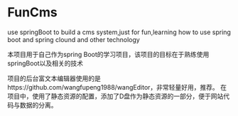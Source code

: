 # FunCms
use springBoot to build a cms system,just for fun,learning how to use spring boot and spring clound and other technology

本项目用于自己作为spring Boot的学习项目，该项目的目标在于熟练使用springBoot以及相关的技术

项目的后台富文本编辑器使用的是https://github.com/wangfupeng1988/wangEditor，非常轻量好用，推荐。
在项目中，使用了静态资源的配置，添加了D盘作为静态资源的一部分，便于网站代码与数据的分离。
